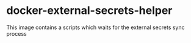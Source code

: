 # docker-external-secrets-helper

This image contains a scripts which waits for the external secrets sync process
